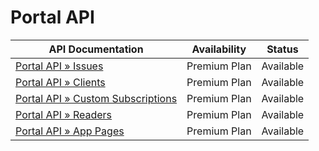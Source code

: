 # Portal API

| **API Documentation** | **Availability** | **Status** |
| --- | --- | --- |
| [Portal API » Issues](/api/portal/v1/issues.md) | Premium Plan | Available |
| [Portal API » Clients](/api/portal/v1/clients.md) | Premium Plan | Available |
| [Portal API » Custom Subscriptions](/api/portal/v1/custom_subscriptions.md) | Premium Plan | Available |
| [Portal API » Readers](/api/portal/v1/readers.md) | Premium Plan | Available |
| [Portal API » App Pages](/api/portal/v1/app_pages.md) | Premium Plan | Available |

